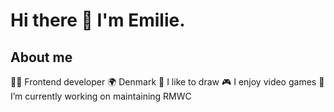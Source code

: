 # Hi there 👋 I'm Emilie.

## About me
👩‍💻 Frontend developer
🌍 Denmark
🎨 I like to draw
🎮 I enjoy video games
🔭 I’m currently working on maintaining RMWC



<!--
**EmiBemi/EmiBemi** is a ✨ _special_ ✨ repository because its `README.md` (this file) appears on your GitHub profile.

Here are some ideas to get you started:

- 🔭 I’m currently working on ...
- 🌱 I’m currently learning ...
- 👯 I’m looking to collaborate on ...
- 🤔 I’m looking for help with ...
- 💬 Ask me about ...
- 📫 How to reach me: ...
- 😄 Pronouns: ...
- ⚡ Fun fact: ...
-->
